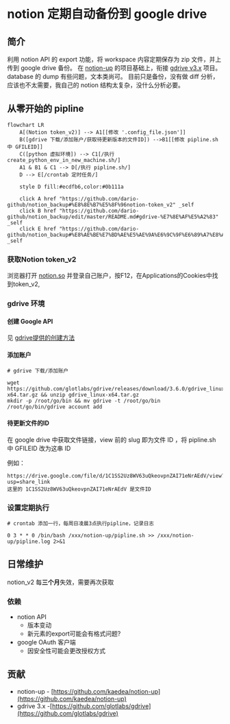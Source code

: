 # notion 定期自动备份到 google drive

## 简介

利用 notion API 的 export 功能，将 workspace 内容定期保存为 zip 文件，并上传到 google drive 备份。
在 [notion-up](https://github.com/kaedea/notion-up) 的项目基础上，衔接 [gdrive v3.x](https://github.com/glotlabs/gdrive) 项目。
database 的 dump 有些问题，文本类尚可。
目前只是备份，没有做 diff 分析，应该也不太需要，我自己的 notion 结构太复杂，没什么分析必要。

## 从零开始的 pipline

```mermaid
flowchart LR
    A[(Notion token_v2)] --> A1[[修改 '.config_file.json']]
    B([gdrive 下载/添加账户/获取待更新版本的文件ID]) -->B1[[修改 pipline.sh 中 GFILEID]]
    C([python 虚拟环境]) --> C1[/执行 create_python_env_in_new_machine.sh/]
    A1 & B1 & C1 --> D[/执行 pipline.sh/]
    D --> E[/crontab 定时任务/]

    style D fill:#ecdfb6,color:#0b111a
    
    click A href "https://github.com/dario-github/notion_backup#%E8%8E%B7%E5%8F%96notion-token_v2" _self
    click B href "https://github.com/dario-github/notion_backup/edit/master/README.md#gdrive-%E7%8E%AF%E5%A2%83" _self
    click E href "https://github.com/dario-github/notion_backup#%E8%AE%BE%E7%BD%AE%E5%AE%9A%E6%9C%9F%E6%89%A7%E8%A1%8C" _self
```


### 获取Notion token_v2
浏览器打开 [notion.so](https://notion.so) 并登录自己账户，按F12，在Applications的Cookies中找到token_v2,

### gdrive 环境

#### 创建 Google API
见 [gdrive提供的创建方法](https://github.com/glotlabs/gdrive/blob/main/docs/create_google_api_credentials.md)

#### 添加账户

```shell
# gdrive 下载/添加账户

wget https://github.com/glotlabs/gdrive/releases/download/3.6.0/gdrive_linux-x64.tar.gz && unzip gdrive_linux-x64.tar.gz
mkdir -p /root/go/bin && mv gdrive -t /root/go/bin
/root/go/bin/gdrive account add
```

#### 待更新文件的ID

在 google drive 中获取文件链接，view 前的 slug 即为文件 ID ，将 pipline.sh 中 GFILEID 改为这串 ID

例如：
```plain text
https://drive.google.com/file/d/1C1SS2Uz8WV63uQkeovpnZAI71eNrAEdV/view?usp=share_link
这里的 1C1SS2Uz8WV63uQkeovpnZAI71eNrAEdV 是文件ID
```

### 设置定期执行

```shell
# crontab 添加一行，每周日凌晨3点执行pipline，记录日志

0 3 * * 0 /bin/bash /xxx/notion-up/pipline.sh >> /xxx/notion-up/pipline.log 2>&1
```

## 日常维护

notion_v2 每**三个月**失效，需要再次获取

### 依赖

- notion API
    - 版本变动
    - 新元素的export可能会有格式问题?
- google OAuth 客户端
    - 因安全性可能会更改授权方式

## 贡献

- notion-up - [https://github.com/kaedea/notion-up](https://github.com/kaedea/notion-up)
- gdrive 3.x -[https://github.com/glotlabs/gdrive](https://github.com/glotlabs/gdrive)
